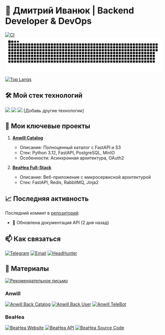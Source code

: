 # 👋 Дмитрий Иванюк | Backend Developer & DevOps

[![CI](https://github.com/dmitrij-el/dmitrij-el/actions/workflows/test.yml/badge.svg)](https://github.com/dmitrij-el/dmitrij-el/actions)
![Snake animation](https://github.com/dmitrij-el/dmitrij-el/blob/output/github-contribution-grid-snake.svg)

[![Top Langs](https://github-readme-stats.vercel.app/api/top-langs/?username=dmitrij-el&layout=compact&theme=radical)](https://github.com/dmitrij-el)

## 🛠️ Мой стек технологий
![](https://img.shields.io/badge/Python-3776AB?style=for-the-badge&logo=python&logoColor=white)
![](https://img.shields.io/badge/FastAPI-009688?style=for-the-badge&logo=FastAPI&logoColor=white)
![](https://img.shields.io/badge/PostgreSQL-316192?style=for-the-badge&logo=postgresql&logoColor=white)
[Добавь другие технологии]

## 🌟 Мои ключевые проекты
1. **[Anwill Catalog](https://github.com/...)**
   - Описание: Полноценный каталог с FastAPI и S3
   - Стек: Python 3.12, FastAPI, PostgreSQL, MinIO
   - Особенности: Асинхронная архитектура, OAuth2

2. **[BeaHea Full-Stack](https://github.com/...)**
   - Описание: Веб-приложение с микросервисной архитектурой
   - Стек: FastAPI, Redis, RabbitMQ, Jinja2

## 📈 Последняя активность
<!-- Здесь будет динамический контент через GitHub Actions -->
Последний коммит в [репозиторий](https://github.com/...):
- 🎉 Обновлена документация API (2 дня назад)

## 📫 Как связаться
[![Telegram](https://img.shields.io/badge/Telegram-2CA5E0?style=for-the-badge&logo=telegram&logoColor=white)](https://t.me/d_m_elec)
[![Email](https://img.shields.io/badge/Gmail-D14836?style=for-the-badge&logo=gmail&logoColor=white)](mailto:dblmokdima@gmail.com)
[![HeadHunter](https://img.shields.io/badge/HeadHunter-FF6600?style=for-the-badge&logo=headhunter&logoColor=white)](https://hh.ru/resume/29992be0ff0370ff830039ed1f71487a35624f)

## 📁 Материалы
[![Рекомендательное письмо](https://img.shields.io/badge/✉️_Рекомендательное_письмо-4285F4?style=for-the-badge&logo=adobe-acrobat-reader&logoColor=white)](https://beahea.ru/static/characteristic_from_Aleksey.pdf)

### Anwill
[![Anwill Back Catalog](https://img.shields.io/badge/🗂️_Anwill_Back_Catalog-FF0000?style=for-the-badge)](https://api.anwill.fun/catalog/docs)
[![Anwill Back User](https://img.shields.io/badge/👤_Anwill_Back_User-FF0000?style=for-the-badge)](https://api.anwill.fun/docs)
[![Anwill TeleBot](https://img.shields.io/badge/🤖_Anwill_TeleBot-FF0000?style=for-the-badge)](https://tb.anwill.fun/docs)

### BeaHea
[![BeaHea Website](https://img.shields.io/badge/🌐_BeaHea_Website-00AA00?style=for-the-badge)](https://beahea.ru)
[![BeaHea API](https://img.shields.io/badge/🔌_BeaHea_API-00AA00?style=for-the-badge)](https://beahea.ru/api/docs)
[![BeaHea Source Code](https://img.shields.io/badge/💻_Исходный_код-00AA00?style=for-the-badge)](https://beahea.ru/api/info/docs)




